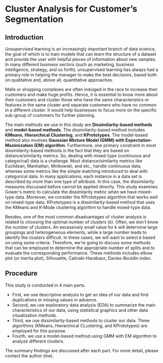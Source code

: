 # Cluster Analysis for Customer’s Segmentation

## Introduction
Unsupervised learning is an increasingly important branch of data science, the goal of which is to train models that can learn the structure of a dataset and provide the user with helpful pieces of information about new samples. In many different business sectors (such as marketing, business intelligence, strategy, and so forth), unsupervised learning has always had a primary role in helping the manager to make the best decisions, based both on qualitative and, above all, quantitative approaches.

Malls or shopping complexes are often indulged in the race to increase their customers and make huge profits. Hence, it is essential to know more about their customers and cluster those who have the same characteristics or features in the same cluster and separate customers who have no common in a different cluster. It would help businesses to focus more on the specific sub-group of customers for further planning.

The main methods we use in this study are **Dissimilarity-based methods** and **model-based methods**. The dissimilarity-based method includes **KMeans**, **Hierarchical Clustering**, and **KPrototypes**. The model-based method also involves **Gaussian Mixture Model (GMM) with Expectation-Maximization (EM) algorithm**.
Furthermore, one primary constraint in most dissimilarity-based methods is the fact that they are based on distance/similarity metrics. So, dealing with mixed-type (continuous and categorical) data is a challenge. Most distance/similarity metrics like Euclidean, Manhattan, Minkowski, and etc., handle continuous data, whereas some metrics like the simple matching introduced to deal with categorical data. In many applications, each instance in a data set is described by more than one type of attribute. In this case, the dissimilarity measures discussed before cannot be applied directly. This study examines Gower's metric to calculate the dissimilarity metric when we have mixed-type data. Moreover, we consider the KPrototypes algorithm that works well on mixed-type data. KPrototypes is a dissimilarity-based method that uses the KMeans and K-Mode clustering algorithm to handle mixed-type data.

Besides, one of the most common disadvantages of cluster analysis is related to choosing the optimal number of clusters (*k*). Often, we don't know the number of clusters. An excessively small value for *k* will determine large groupings and heterogeneous elements, while a large number leads to identify the clusters difficult. In these cases, we will want to select *k* based on using some criteria. Therefore, we're going to discuss some methods that can be employed to determine the appropriate number of splits and to evaluate the corresponding performance. These methods includes elbow plot (or inertia plot), Silhouette, Calinski-Harabasz, Davies-Bouldin index.

## Procedure
This study is conducted in 4 main parts.
- First, we use descriptive analysis to get an idea of our data and find duplications or missing values in advance.
- Second, we use exploratory data analysis (EDA) to summarize the main characteristics of our data, using statistical graphics and other data visualization methods.
- Third, we use dissimilarity-based methods to cluster our data. Three algorithms (KMeans, Hierarchical CLustering, and KPrototypes) are employed for this purpose.
- Fourth, we use a model-based method using GMM with EM algorithm to analyze different clusters.

The summary findings are discussed after each part. For more detail, please contact the author (me).
